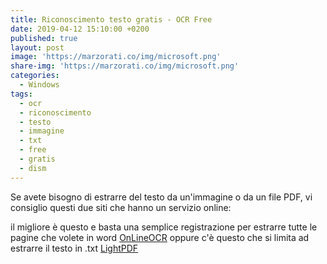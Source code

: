 ```yaml
---
title: Riconoscimento testo gratis - OCR Free
date: 2019-04-12 15:10:00 +0200
published: true
layout: post
image: 'https://marzorati.co/img/microsoft.png'
share-img: 'https://marzorati.co/img/microsoft.png'
categories:
  - Windows
tags:
  - ocr
  - riconoscimento
  - testo
  - immagine
  - txt
  - free
  - gratis
  - dism
---
```

Se avete bisogno di estrarre del testo da un'immagine o da un file PDF, vi consiglio questi due siti che hanno un servizio online:   

il migliore è questo e basta una semplice registrazione per estrarre tutte le pagine che volete in word <a href="https://www.onlineocr.net/it/documents" target="_blank">OnLineOCR</a> oppure c'è questo che si limita ad estrarre il testo in .txt <a href="https://lightpdf.com/it/ocr" target="_blank">LightPDF</a>
